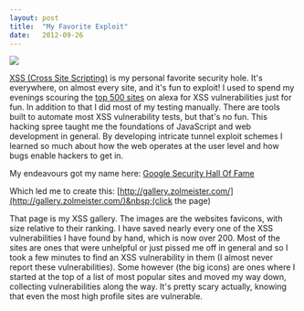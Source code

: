 ```yaml
---
layout: post
title:  "My Favorite Exploit"
date:   2012-09-26
---
```


[![](http://1.bp.blogspot.com/-m2mZitQ5aOQ/UGKcAcjz-9I/AAAAAAAAAWI/RJjcZ7wM5LA/s320/xss.png)](http://1.bp.blogspot.com/-m2mZitQ5aOQ/UGKcAcjz-9I/AAAAAAAAAWI/RJjcZ7wM5LA/s1600/xss.png)

[XSS (Cross Site Scripting)](http://en.wikipedia.org/wiki/Cross-site_scripting) is my personal favorite security hole. It's everywhere, on almost every site, and it's fun to exploit! I used to spend my evenings scouring the [top 500 sites](http://www.alexa.com/topsites/countries/US) on alexa for XSS vulnerabilities just for fun. In addition to that I did most of my testing manually. There are tools built to automate most XSS vulnerability tests, but that's no fun. This hacking spree taught me the foundations of JavaScript and web development in general. By developing&nbsp;intricate&nbsp;tunnel exploit schemes I learned so much about how the web operates at the user level and how bugs enable hackers to get in.

My&nbsp;endeavours&nbsp;got my name here: [Google Security Hall Of Fame](http://www.google.com/about/appsecurity/hall-of-fame/reward/)

Which led me to create this:&nbsp;[http://gallery.zolmeister.com/](http://gallery.zolmeister.com/)&nbsp;(click the page)

That page is my XSS gallery. The images are the websites favicons, with size&nbsp;relative&nbsp;to their ranking. I have saved nearly every one of the XSS vulnerabilities I have found by hand, which is now over 200\. Most of the sites are ones that were unhelpful or just pissed me off in general and so I took a few minutes to find an XSS vulnerability in them (I almost never report these vulnerabilities). Some however (the big icons) are ones where I started at the top of a list of most popular sites and moved my way down, collecting&nbsp;vulnerabilities&nbsp;along the way. It's pretty scary actually, knowing that even the most high profile sites are vulnerable.
